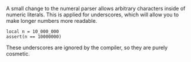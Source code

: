 A small change to the numeral parser allows arbitrary characters inside of numeric literals. This is applied for underscores, which will allow you to make longer numbers more readable.
```pluto showLineNumbers title="Example Code"
local n = 10_000_000
assert(n == 10000000)
```
These underscores are ignored by the compiler, so they are purely cosmetic.